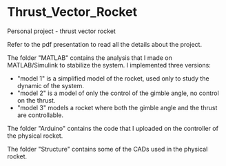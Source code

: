 # Thrust_Vector_Rocket
Personal project - thrust vector rocket

Refer to the pdf presentation to read all the details about the project.

The folder "MATLAB" contains the analysis that I made on MATLAB/Simulink to stabilize the system.
I implemented three versions:
- "model 1" is a simplified model of the rocket, used only to study the dynamic of the system.
- "model 2" is a model of only the control of the gimble angle, no control on the thrust.
- "model 3" models a rocket where both the gimble angle and the thrust are controllable.

The folder "Arduino" contains the code that I uploaded on the controller of the physical rocket.

The folder "Structure" contains some of the CADs used in the physical rocket.